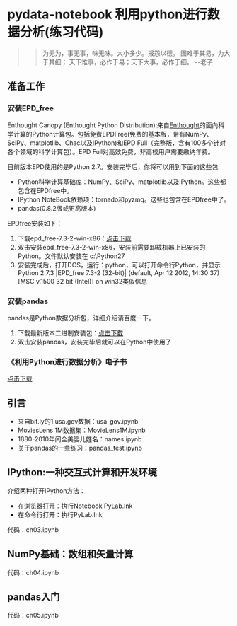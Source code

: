 # pydata-notebook 利用python进行数据分析(练习代码)

>>为无为，事无事，味无味。大小多少。报怨以德。
>>图难于其易，为大于其细；
>>天下难事，必作于易；天下大事，必作于细。
>>--老子

## 准备工作

### 安装EPD_free

Enthought Canopy (Enthought Python Distribution):来自[Enthought](https://www.enthought.com/products/epd/)的面向科学计算的Python计算包。包括免费EPDFree(免费的基本版，带有NumPy、SciPy、matplotlib、Chac以及IPython)和EPD Full（完整版，含有100多个针对各个领域的科学计算包）。EPD Full对高效免费，非高校用户需要缴纳年费。

目前版本EPD使用的是Python 2.7。安装完毕后，你将可以用到下面的这些包:
* Python科学计算基础库：NumPy、SciPy、matplotlib以及IPython。这些都包含在EPDfree中。
* IPython NoteBook依赖项：tornado和pyzmq。这些也包含在EPDfree中了。
* pandas(0.8.2版或更高版本)

EPDfree安装如下：

1. 下载epd_free-7.3-2-win-x86：[点击下载](https://pan.baidu.com/s/1hrLDVpi)
1. 双击安装epd_free-7.3-2-win-x86，安装前需要卸载机器上已安装的Python。文件默认安装在 c:\Python27
1. 安装完成后，打开DOS，运行：python，可以打开命令行Python，并显示Python 2.7.3 |EPD_free 7.3-2 (32-bit)| (default, Apr 12 2012, 14:30:37) [MSC v.1500 32 bit (Intel)] on win32类似信息

### 安装pandas

pandas是Python数据分析包，详细介绍请百度一下。

1. 下载最新版本二进制安装包：[点击下载](https://pan.baidu.com/s/1c2geQPy)
1. 双击安装pandas，安装完毕后就可以在Python中使用了

### 《利用Python进行数据分析》电子书

[点击下载](https://pan.baidu.com/s/1jI6rafG)

## 引言

* 来自bit.ly的1.usa.gov数据：usa_gov.ipynb
* MoviesLens 1M数据集：MovieLens1M.ipynb
* 1880-2010年间全美婴儿姓名：names.ipynb
* 关于pandas的一些练习：pandas_test.ipynb

## IPython:一种交互式计算和开发环境

介绍两种打开IPython方法：

* 在浏览器打开：执行Notebook PyLab.lnk
* 在命令行打开：执行PyLab.lnk

代码：ch03.ipynb

## NumPy基础：数组和矢量计算

代码：ch04.ipynb

## pandas入门

代码：ch05.ipynb
